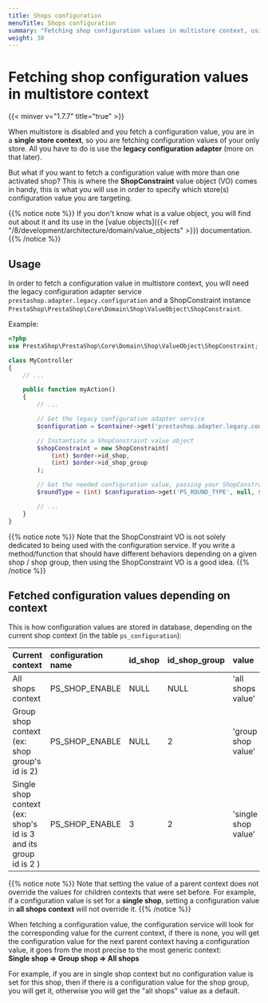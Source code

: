 ```yaml
---
title: Shops configuration
menuTitle: Shops configuration
summary: "Fetching shop configuration values in multistore context, using the ShopConstraint value object"
weight: 30
---
```


# Fetching shop configuration values in multistore context
{{< minver v="1.7.7" title="true" >}}

When multistore is disabled and you fetch a configuration value, you are in a **single store context**, so you are fetching configuration values of your only store. All you have to do is use the **legacy configuration adapter** (more on that later).

But what if you want to fetch a configuration value with more than one activated shop? This is where the **ShopConstraint** value object (VO) comes in handy, this is what you will use in order to specify which store(s) configuration value you are targeting.

{{% notice note %}}
If you don't know what is a value object, you will find out about it and its use in the [value objects]({{< ref "/8/development/architecture/domain/value_objects" >}}) documentation.
{{% /notice %}}

## Usage

In order to fetch a configuration value in multistore context, you will need the legacy configuration adapter service `prestashop.adapter.legacy.configuration` and a ShopConstraint instance `PrestaShop\PrestaShop\Core\Domain\Shop\ValueObject\ShopConstraint`.

Example:

```php
<?php
use PrestaShop\PrestaShop\Core\Domain\Shop\ValueObject\ShopConstraint;

class MyController
{
    // ...

    public function myAction()
    {
        // ...

        // Get the legacy configuration adapter service
        $configuration = $container->get('prestashop.adapter.legacy.configuration');

        // Instantiate a ShopConstraint value object
        $shopConstraint = new ShopConstraint(
            (int) $order->id_shop,
            (int) $order->id_shop_group
        );

        // Get the needed configuration value, passing your ShopConstraint object as a third parameter
        $roundType = (int) $configuration->get('PS_ROUND_TYPE', null, $shopConstraint);

        // ...
    }
}
```

{{% notice note %}}
Note that the ShopConstraint VO is not solely dedicated to being used with the configuration service. If you write a method/function that should have different behaviors depending on a given shop / shop group, then using the ShopConstraint VO is a good idea.
{{% /notice %}}

## Fetched configuration values depending on context

This is how configuration values are stored in database, depending on the current shop context (in the table `ps_configuration`): 

| Current context | configuration name | id_shop |  id_shop_group  | value |
|:-------|:-------|:--------|-----------------------|:-------|
|All shops context | PS_SHOP_ENABLE | NULL | NULL | 'all shops value' |
|Group shop context (ex: shop group's id is 2)  | PS_SHOP_ENABLE | NULL | 2 | 'group shop value' |
|Single shop context (ex: shop's id is 3 and its group id is 2 ) | PS_SHOP_ENABLE | 3 | 2 | 'single shop value' |

{{% notice note %}}
 Note that setting the value of a parent context does not override the values for children contexts that were set before. For example, if a configuration value is set for a **single shop**, setting a configuration value in **all shops context** will not override it.
{{% /notice %}}

When fetching a configuration value, the configuration service will look for the corresponding value for the current context, if there is none, you will get the configuration value for the next parent context having a configuration value, it goes from the most precise to the most generic context:<br>
**Single shop => Group shop => All shops**

For example, if you are in single shop context but no configuration value is set for this shop, then if there is a configuration value for the shop group, you will get it, otherwise you will get the "all shops" value as a default.
